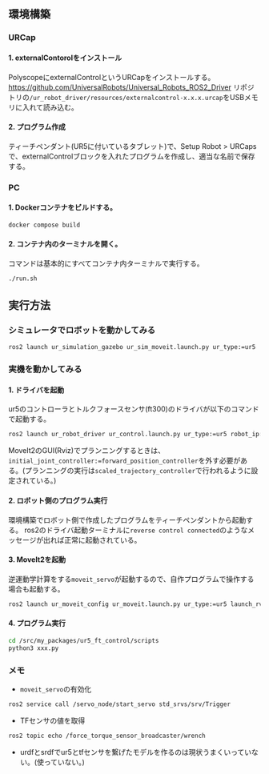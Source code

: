 ## 環境構築
### URCap
#### 1. externalContorolをインストール
PolyscopeにexternalControlというURCapをインストールする。
https://github.com/UniversalRobots/Universal_Robots_ROS2_Driver リポジトリの`/ur_robot_driver/resources/externalcontrol-x.x.x.urcap`をUSBメモリに入れて読み込む。
#### 2. プログラム作成
ティーチペンダント(UR5に付いているタブレット)で、Setup Robot > URCapsで、externalControlブロックを入れたプログラムを作成し、適当な名前で保存する。

### PC
#### 1. Dockerコンテナをビルドする。
```bash
docker compose build
```
#### 2. コンテナ内のターミナルを開く。
コマンドは基本的にすべてコンテナ内ターミナルで実行する。
```bash
./run.sh
```
## 実行方法
### シミュレータでロボットを動かしてみる
```bash
ros2 launch ur_simulation_gazebo ur_sim_moveit.launch.py ur_type:=ur5
```

### 実機を動かしてみる
#### 1. ドライバを起動
ur5のコントローラとトルクフォースセンサ(ft300)のドライバが以下のコマンドで起動する。
```bash
ros2 launch ur_robot_driver ur_control.launch.py ur_type:=ur5 robot_ip:=${ROBOT_IP} use_sim_time:=false launch_rviz:=false initial_joint_controller:=forward_position_controller
```
MoveIt2のGUI(Rviz)でプランニングするときは、`initial_joint_controller:=forward_position_controller`を外す必要がある。(プランニングの実行は`scaled_trajectory_controller`で行われるように設定されている。)

#### 2. ロボット側のプログラム実行
環境構築でロボット側で作成したプログラムをティーチペンダントから起動する。
ros2のドライバ起動ターミナルに`reverse control connected`のようなメッセージが出れば正常に起動されている。

#### 3. MoveIt2を起動
逆運動学計算をする`moveit_servo`が起動するので、自作プログラムで操作する場合も起動する。
```bash
ros2 launch ur_moveit_config ur_moveit.launch.py ur_type:=ur5 launch_rviz:=true
```

#### 4. プログラム実行
```bash
cd /src/my_packages/ur5_ft_control/scripts
python3 xxx.py
```

### メモ
- `moveit_servo`の有効化
```bash
ros2 service call /servo_node/start_servo std_srvs/srv/Trigger
```

- TFセンサの値を取得
```bash
ros2 topic echo /force_torque_sensor_broadcaster/wrench
```

- urdfとsrdfでur5とtfセンサを繋げたモデルを作るのは現状うまくいっていない。(使っていない。)